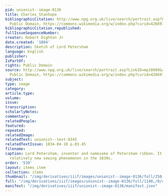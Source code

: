 ```yaml
---
pid: unionist--image-0136
title: Charles_Stanhope
bibliographicCitation: http://www.npg.org.uk/live/search/portrait.asp?LinkID=mp10809&amp;rNo=1&amp;role=sit,
  Public Domain, https://commons.wikimedia.org/w/index.php?curid=4266975
bibliographicCitation.republished: 
fullIssueSequenceNumber: 
creator: Robert Dighton Jr
date.created: '1804'
description: Sketch of Lord Petersham
language: English
publisher: 
IsPartOf: 
rights: Public Domain
source: http://www.npg.org.uk/live/search/portrait.asp?LinkID=mp10809&amp;rNo=1&amp;role=sit,
  Public Domain, https://commons.wikimedia.org/w/index.php?curid=4266975
subject: 
type: image
category: 
article.type: 
volume: 
issue: 
transcription: 
scholarlyNotes: 
commentary: 
relatedPeople: 
featured: 
repeated: 
relatedImage: 
relatedText: unionist--text-0345
relatedTextIssue: 1834-04-10 p.03.45
filename: 
caption: Lord Petersham, inventor and namesake of Petersham ribbon. It was still a
  relatively new sewing phenomenon in the 1830s.
order: '539'
layout: items_item
collection: items
thumbnail: "/img/derivatives/iiif/images/unionist--image-0136/full/250,/0/default.jpg"
full: "/img/derivatives/iiif/images/unionist--image-0136/full/1140,/0/default.jpg"
manifest: "/img/derivatives/iiif/unionist--image-0136/manifest.json"
---
```


